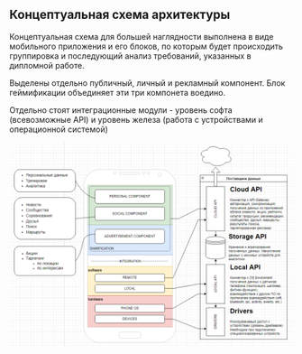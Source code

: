 ## Концептуальная схема архитектуры

Концептуальная схема для большей наглядности выполнена в виде мобильного приложения и его блоков, по которым будет происходить группировка и последующий анализ требований, указанных в дипломной работе.

Выделены отдельно публичный, личный и рекламный компонент. Блок геймификации объединяет эти три компонета воедино.

Отдельно стоят интеграционные модули - уровень софта (всевозможные API) и уровень железа (работа с устройствами и операционной системой)

![Схема](/images/business-scheme.png)